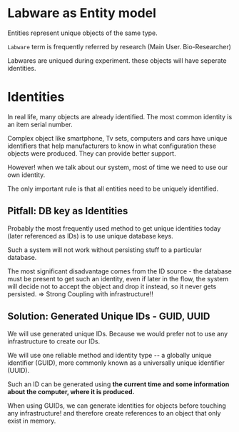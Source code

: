 # Labware as Entity model

Entities represent unique objects of the same type.

`Labware` term is frequently referred by research (Main User. Bio-Researcher)

Labwares are uniqued during experiment. these objects will have seperate identities.

# Identities

In real life, many objects are already identified. The most common identity is an item serial number.

Complex object like smartphone, Tv sets, computers and cars have unique identifiers that help manufacturers to know in what configuration these objects were produced. They can provide better support.

However! when we talk about our system, most of time we need to use our own identity.

The only important rule is that all entities need to be uniquely identified.

## Pitfall: DB key as Identities

Probably the most frequently used method to get unique identities today (later referenced as IDs) is to use unique database keys.

Such a system will not work without persisting stuff to a particular database.

The most significant disadvantage comes from the ID source - the database must be present to get such an identity, even if later in the flow, the system will decide not to accept the object and drop it instead, so it never gets persisted. => Strong Coupling with infrastructure!!

## Solution: Generated Unique IDs - GUID, UUID

We will use generated unique IDs. Because we would prefer not to use any infrastructure to create our IDs.

We will use one reliable method and identity type -- a globally unique identifier (GUID), more commonly known as a universally unique identifier (UUID).

Such an ID can be generated using **the current time and some information about the computer, where it is produced.**

When using GUIDs, we can generate identities for objects before touching any infrastructure! and therefore create references to an object that only exist in memory.
